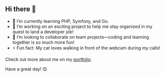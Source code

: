 ## Hi there 👋

- 🌱 I’m currently learning PHP, Symfony, and Go. 
- 🔭 I’m working on an exciting project to help me stay organized in my quest to land a developer job!
- 👯 I’m looking to collaborate on team projects—coding and learning together is so much more fun!
- ⚡ Fun fact: My cat loves walking in front of the webcam during my calls!

Check out more about me on my [portfolio](https://portfolio.thibault-rossa.fr).

Have a great day! 😊

